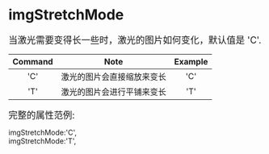 # imgStretchMode
<font size=4>当激光需要变得长一些时，激光的图片如何变化，默认值是 'C'.</font>

| Command |            Note            | Example |
| :-----: | :------------------------: | :-----: |
|   'C'   | 激光的图片会直接缩放来变长 |   'C'   |
|   'T'   | 激光的图片会进行平铺来变长 |   'T'   |

<font size=4>完整的属性范例:    </font>

imgStretchMode:'C',   
imgStretchMode:'T',   
